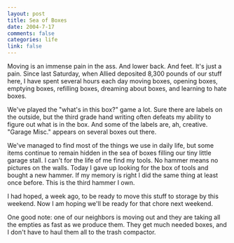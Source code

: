 ```yaml
--- 
layout: post
title: Sea of Boxes
date: 2004-7-17
comments: false
categories: life
link: false
---
```

Moving is an immense pain in the ass. And lower back. And feet. It's just a pain. Since last Saturday, when Allied deposited 8,300 pounds of our stuff here, I have spent several hours each day moving boxes, opening boxes, emptying boxes, refilling boxes, dreaming about boxes, and learning to hate boxes.

We've played the "what's in this box?" game a lot. Sure there are labels on the outside, but the third grade hand writing often defeats my ability to figure out what is in the box. And some of the labels are, ah, creative. "Garage Misc." appears on several boxes out there.

We've managed to find most of the things we use in daily life, but some items continue to remain hidden in the sea of boxes filling our tiny little garage stall. I can't for the life of me find my tools. No hammer means no pictures on the walls. Today I gave up looking for the box of tools and bought a new hammer. If my memory is right I did the same thing at least once before. This is the third hammer I own.

I had hoped, a week ago, to be ready to move this stuff to storage by this weekend. Now I am hoping we'll be ready for that chore next weekend.

One good note: one of our neighbors is moving out and they are taking all the empties as fast as we produce them. They get much needed boxes, and I don't have to haul them all to the trash compactor.
